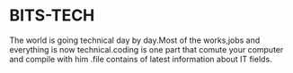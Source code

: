 # BITS-TECH
The world is going technical day by day.Most of the works,jobs and everything is now technical.coding is one part that comute your computer and compile with him .file contains of latest information about IT fields.
